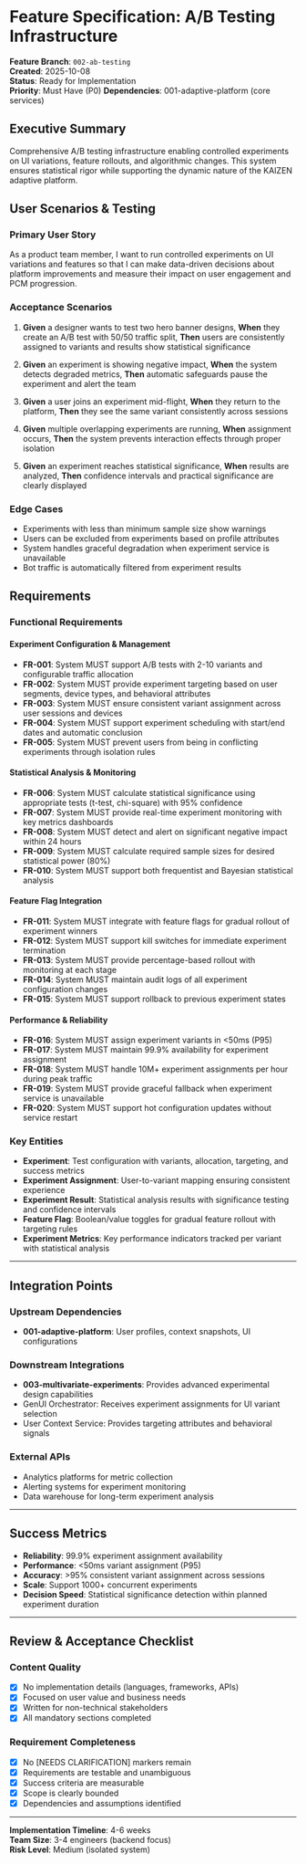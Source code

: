 # Feature Specification: A/B Testing Infrastructure

**Feature Branch**: `002-ab-testing`  
**Created**: 2025-10-08  
**Status**: Ready for Implementation  
**Priority**: Must Have (P0)
**Dependencies**: 001-adaptive-platform (core services)

## Executive Summary

Comprehensive A/B testing infrastructure enabling controlled experiments on UI variations, feature rollouts, and algorithmic changes. This system ensures statistical rigor while supporting the dynamic nature of the KAIZEN adaptive platform.

## User Scenarios & Testing

### Primary User Story
As a product team member, I want to run controlled experiments on UI variations and features so that I can make data-driven decisions about platform improvements and measure their impact on user engagement and PCM progression.

### Acceptance Scenarios

1. **Given** a designer wants to test two hero banner designs, **When** they create an A/B test with 50/50 traffic split, **Then** users are consistently assigned to variants and results show statistical significance

2. **Given** an experiment is showing negative impact, **When** the system detects degraded metrics, **Then** automatic safeguards pause the experiment and alert the team

3. **Given** a user joins an experiment mid-flight, **When** they return to the platform, **Then** they see the same variant consistently across sessions

4. **Given** multiple overlapping experiments are running, **When** assignment occurs, **Then** the system prevents interaction effects through proper isolation

5. **Given** an experiment reaches statistical significance, **When** results are analyzed, **Then** confidence intervals and practical significance are clearly displayed

### Edge Cases
- Experiments with less than minimum sample size show warnings
- Users can be excluded from experiments based on profile attributes
- System handles graceful degradation when experiment service is unavailable
- Bot traffic is automatically filtered from experiment results

## Requirements

### Functional Requirements

#### Experiment Configuration & Management
- **FR-001**: System MUST support A/B tests with 2-10 variants and configurable traffic allocation
- **FR-002**: System MUST provide experiment targeting based on user segments, device types, and behavioral attributes
- **FR-003**: System MUST ensure consistent variant assignment across user sessions and devices
- **FR-004**: System MUST support experiment scheduling with start/end dates and automatic conclusion
- **FR-005**: System MUST prevent users from being in conflicting experiments through isolation rules

#### Statistical Analysis & Monitoring
- **FR-006**: System MUST calculate statistical significance using appropriate tests (t-test, chi-square) with 95% confidence
- **FR-007**: System MUST provide real-time experiment monitoring with key metrics dashboards
- **FR-008**: System MUST detect and alert on significant negative impact within 24 hours
- **FR-009**: System MUST calculate required sample sizes for desired statistical power (80%)
- **FR-010**: System MUST support both frequentist and Bayesian statistical analysis

#### Feature Flag Integration
- **FR-011**: System MUST integrate with feature flags for gradual rollout of experiment winners
- **FR-012**: System MUST support kill switches for immediate experiment termination
- **FR-013**: System MUST provide percentage-based rollout with monitoring at each stage
- **FR-014**: System MUST maintain audit logs of all experiment configuration changes
- **FR-015**: System MUST support rollback to previous experiment states

#### Performance & Reliability
- **FR-016**: System MUST assign experiment variants in <50ms (P95)
- **FR-017**: System MUST maintain 99.9% availability for experiment assignment
- **FR-018**: System MUST handle 10M+ experiment assignments per hour during peak traffic
- **FR-019**: System MUST provide graceful fallback when experiment service is unavailable
- **FR-020**: System MUST support hot configuration updates without service restart

### Key Entities

- **Experiment**: Test configuration with variants, allocation, targeting, and success metrics
- **Experiment Assignment**: User-to-variant mapping ensuring consistent experience 
- **Experiment Result**: Statistical analysis results with significance testing and confidence intervals
- **Feature Flag**: Boolean/value toggles for gradual feature rollout with targeting rules
- **Experiment Metrics**: Key performance indicators tracked per variant with statistical analysis

---

## Integration Points

### Upstream Dependencies
- **001-adaptive-platform**: User profiles, context snapshots, UI configurations

### Downstream Integrations
- **003-multivariate-experiments**: Provides advanced experimental design capabilities
- GenUI Orchestrator: Receives experiment assignments for UI variant selection
- User Context Service: Provides targeting attributes and behavioral signals

### External APIs
- Analytics platforms for metric collection
- Alerting systems for experiment monitoring
- Data warehouse for long-term experiment analysis

---

## Success Metrics

- **Reliability**: 99.9% experiment assignment availability
- **Performance**: <50ms variant assignment (P95)
- **Accuracy**: >95% consistent variant assignment across sessions
- **Scale**: Support 1000+ concurrent experiments
- **Decision Speed**: Statistical significance detection within planned experiment duration

---

## Review & Acceptance Checklist

### Content Quality
- [x] No implementation details (languages, frameworks, APIs)
- [x] Focused on user value and business needs
- [x] Written for non-technical stakeholders
- [x] All mandatory sections completed

### Requirement Completeness
- [x] No [NEEDS CLARIFICATION] markers remain
- [x] Requirements are testable and unambiguous
- [x] Success criteria are measurable
- [x] Scope is clearly bounded
- [x] Dependencies and assumptions identified

---

**Implementation Timeline**: 4-6 weeks  
**Team Size**: 3-4 engineers (backend focus)  
**Risk Level**: Medium (isolated system)